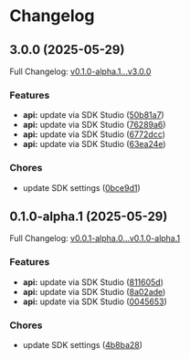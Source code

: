 # Changelog

## 3.0.0 (2025-05-29)

Full Changelog: [v0.1.0-alpha.1...v3.0.0](https://github.com/bem-team/bem-sdk-typescript/compare/v0.1.0-alpha.1...v3.0.0)

### Features

* **api:** update via SDK Studio ([50b81a7](https://github.com/bem-team/bem-sdk-typescript/commit/50b81a78a2c9979a549d24facb7f13755417855a))
* **api:** update via SDK Studio ([76289a6](https://github.com/bem-team/bem-sdk-typescript/commit/76289a64332a46a07cad991d4b856c54d24d1512))
* **api:** update via SDK Studio ([6772dcc](https://github.com/bem-team/bem-sdk-typescript/commit/6772dcc21b7d5fcd360a8ee718467161fda10937))
* **api:** update via SDK Studio ([63ea24e](https://github.com/bem-team/bem-sdk-typescript/commit/63ea24e1bbfccd44307566223a4b4a3a3fbe4ffe))


### Chores

* update SDK settings ([0bce9d1](https://github.com/bem-team/bem-sdk-typescript/commit/0bce9d1566e10eaff197318164687e451e35ac6e))

## 0.1.0-alpha.1 (2025-05-29)

Full Changelog: [v0.0.1-alpha.0...v0.1.0-alpha.1](https://github.com/bem-team/bem-sdk-typescript/compare/v0.0.1-alpha.0...v0.1.0-alpha.1)

### Features

* **api:** update via SDK Studio ([811605d](https://github.com/bem-team/bem-sdk-typescript/commit/811605d039a6c276e79bde427badd2ccab80e2c9))
* **api:** update via SDK Studio ([8a02ade](https://github.com/bem-team/bem-sdk-typescript/commit/8a02adef93183a0d63cb52059f35b97d5a75f760))
* **api:** update via SDK Studio ([0045653](https://github.com/bem-team/bem-sdk-typescript/commit/0045653c1f22e4d84ff8a29c2902f888557113a0))


### Chores

* update SDK settings ([4b8ba28](https://github.com/bem-team/bem-sdk-typescript/commit/4b8ba284dee461b6e7ac52afa200b61568b2c23e))

